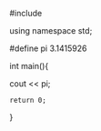 #include <iostream>

using namespace std;

#define pi 3.1415926

int main(){

cout << pi;

    return 0;
}
